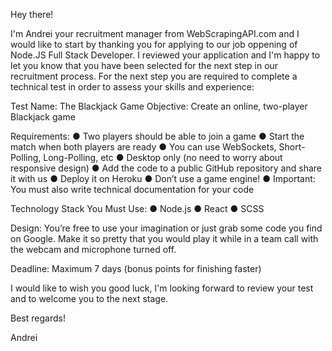 Hey there!

I'm Andrei your recruitment manager from WebScrapingAPI.com and I would like to start by thanking you for applying to our job oppening of Node.JS Full Stack Developer.   I reviewed your application and I'm happy to let you know that you have been selected for the next step in our recruitment process.   For the next step you are required to complete a technical test in order to assess your skills and experience:  

Test Name: The Blackjack Game
Objective: Create an online, two-player Blackjack game

Requirements:
● Two players should be able to join a game 
● Start the match when both players are ready 
● You can use WebSockets, Short-Polling, Long-Polling, etc 
● Desktop only (no need to worry about responsive design) 
● Add the code to a public GitHub repository and share it with us 
● Deploy it on Heroku 
● Don’t use a game engine! 
● Important: You must also write technical documentation for your code

Technology Stack You Must Use:
● Node.js
● React
● SCSS

Design:   You’re free to use your imagination or just grab some code you find on Google. Make it so pretty that you would play it while in a team call with the webcam and microphone turned off.

Deadline: Maximum 7 days (bonus points for finishing faster)

I would like to wish you good luck, I'm looking forward to review your test and to welcome you to the next stage.

Best regards!

Andrei
